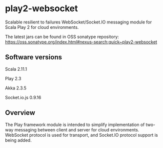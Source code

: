 play2-websocket
===============
Scalable resilient to failures WebSocket/Socket.IO messaging module for Scala Play 2 for cloud environments.

The latest jars can be found in OSS sonatype repository: https://oss.sonatype.org/index.html#nexus-search;quick~play2-websocket

Software versions
-----------------
Scala 2.11.1

Play 2.3

Akka 2.3.5

Socket.io.js 0.9.16

Overview
-----------------
The Play framework module is intended to simplify implementation of two-way messaging between client and server for cloud environments. WebSocket protocol is used for transport, and Socket.IO protocol support is being added.
